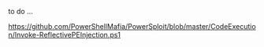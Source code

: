 to do ...

https://github.com/PowerShellMafia/PowerSploit/blob/master/CodeExecution/Invoke-ReflectivePEInjection.ps1
